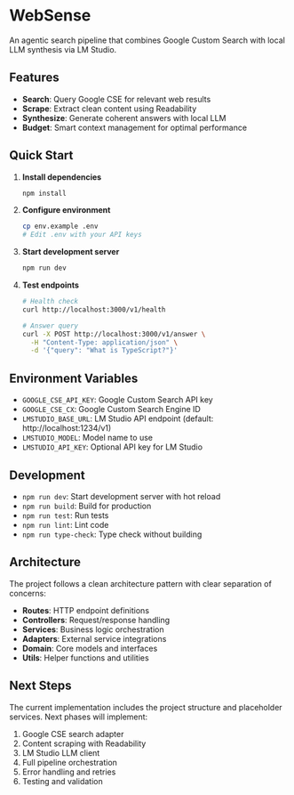 # WebSense

An agentic search pipeline that combines Google Custom Search with local LLM synthesis via LM Studio.

## Features

- **Search**: Query Google CSE for relevant web results
- **Scrape**: Extract clean content using Readability
- **Synthesize**: Generate coherent answers with local LLM
- **Budget**: Smart context management for optimal performance

## Quick Start

1. **Install dependencies**

   ```bash
   npm install
   ```

2. **Configure environment**

   ```bash
   cp env.example .env
   # Edit .env with your API keys
   ```

3. **Start development server**

   ```bash
   npm run dev
   ```

4. **Test endpoints**

   ```bash
   # Health check
   curl http://localhost:3000/v1/health

   # Answer query
   curl -X POST http://localhost:3000/v1/answer \
     -H "Content-Type: application/json" \
     -d '{"query": "What is TypeScript?"}'
   ```

## Environment Variables

- `GOOGLE_CSE_API_KEY`: Google Custom Search API key
- `GOOGLE_CSE_CX`: Google Custom Search Engine ID
- `LMSTUDIO_BASE_URL`: LM Studio API endpoint (default: http://localhost:1234/v1)
- `LMSTUDIO_MODEL`: Model name to use
- `LMSTUDIO_API_KEY`: Optional API key for LM Studio

## Development

- `npm run dev`: Start development server with hot reload
- `npm run build`: Build for production
- `npm run test`: Run tests
- `npm run lint`: Lint code
- `npm run type-check`: Type check without building

## Architecture

The project follows a clean architecture pattern with clear separation of concerns:

- **Routes**: HTTP endpoint definitions
- **Controllers**: Request/response handling
- **Services**: Business logic orchestration
- **Adapters**: External service integrations
- **Domain**: Core models and interfaces
- **Utils**: Helper functions and utilities

## Next Steps

The current implementation includes the project structure and placeholder services. Next phases will implement:

1. Google CSE search adapter
2. Content scraping with Readability
3. LM Studio LLM client
4. Full pipeline orchestration
5. Error handling and retries
6. Testing and validation
